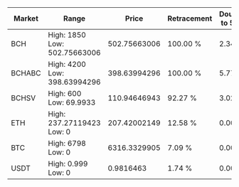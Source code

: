 | Market | Range | Price| Retracement | Doubles to 50% |
| --- | --- | --- | --- | --- |
| BCH | High: 1850<br />Low: 502.75663006 | 502.75663006 | 100.00 % | 2.34 |
| BCHABC | High: 4200<br />Low: 398.63994296 | 398.63994296 | 100.00 % | 5.77 |
| BCHSV | High: 600<br />Low: 69.9933 | 110.94646943 | 92.27 % | 3.02 |
| ETH | High: 237.27119423<br />Low: 0 | 207.42002149 | 12.58 % | 0.00 |
| BTC | High: 6798<br />Low: 0 | 6316.3329905 | 7.09 % | 0.00 |
| USDT | High: 0.999<br />Low: 0 | 0.9816463 | 1.74 % | 0.00 |
